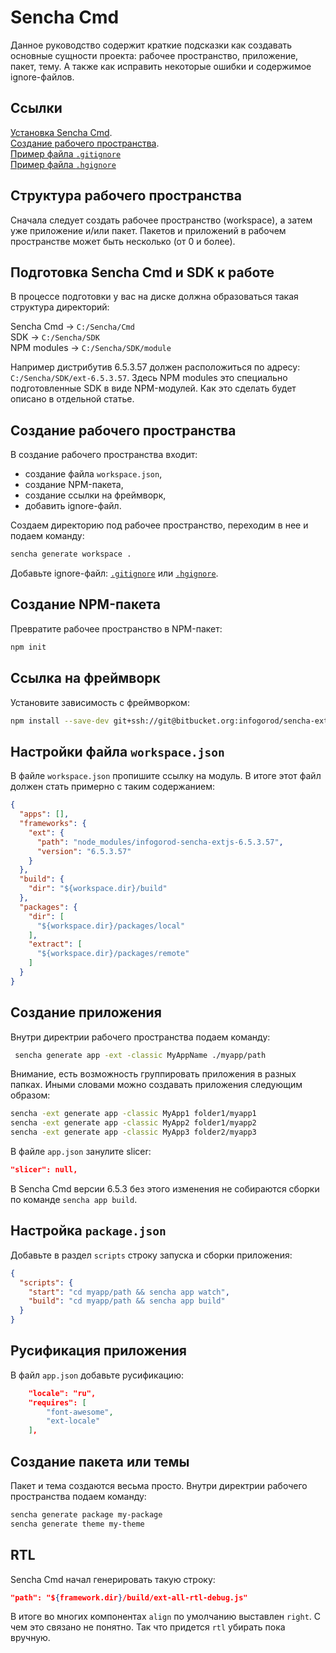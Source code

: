 
Sencha Cmd
==========

Данное руководство содержит краткие подсказки как создавать основные сущности проекта: 
рабочее пространство, приложение, пакет, тему.
А также как исправить некоторые ошибки и содержимое ignore-файлов.

Ссылки
-------

[Установка Sencha Cmd](install.md).  
[Создание рабочего пространства](generate-workspace.md).  
[Пример файла `.gitignore`](gitignore.md)  
[Пример файла `.hgignore`](hgignore.md)  

Структура рабочего пространства
-------------------------------

Сначала следует создать рабочее пространство (workspace), а затем уже приложение и/или пакет. 
Пакетов и приложений в рабочем пространстве может быть несколько (от 0 и более).

Подготовка Sencha Cmd и SDK к работе
-------------------

В процессе подготовки у вас на диске должна образоваться такая структура директорий:

Sencha Cmd -> `C:/Sencha/Cmd`  
SDK -> `C:/Sencha/SDK`  
NPM modules -> `C:/Sencha/SDK/module`  

Например дистрибутив 6.5.3.57 должен расположиться по адресу: `C:/Sencha/SDK/ext-6.5.3.57`.
Здесь NPM modules это специально подготовленные SDK в виде NPM-модулей. 
Как это сделать будет описано в отдельной статье.

Создание рабочего пространства
------------------------------

В создание рабочего пространства входит:
- создание файла `workspace.json`,
- создание NPM-пакета,
- создание ссылки на фреймворк,
- добавить ignore-файл.

Создаем директорию под рабочее пространство, переходим в нее и подаем команду:

```bash
sencha generate workspace .
```

Добавьте ignore-файл: [`.gitignore`](gitignore.md) или [`.hgignore`](hgignore.md).


Создание NPM-пакета
-------------------

Превратите рабочее пространство в NPM-пакет:

```bash
npm init
```



Ссылка на фреймворк
--------------------------------------------

Установите зависимость с фреймворком:

```bash
npm install --save-dev git+ssh://git@bitbucket.org:infogorod/sencha-extjs-6.5.3.57
```





Настройки файла `workspace.json`
--------------------------------

В файле `workspace.json` пропишите ссылку на модуль.
В итоге этот файл должен стать примерно с таким содержанием:

```json
{
  "apps": [],
  "frameworks": {
    "ext": {
      "path": "node_modules/infogorod-sencha-extjs-6.5.3.57",
      "version": "6.5.3.57"
    }
  },
  "build": {
    "dir": "${workspace.dir}/build"
  },
  "packages": {
    "dir": [
      "${workspace.dir}/packages/local"
    ],
    "extract": [
      "${workspace.dir}/packages/remote"
    ]
  }
}
```


Создание приложения
-------------------

Внутри директрии рабочего пространства подаем команду:

```bash
 sencha generate app -ext -classic MyAppName ./myapp/path
```

Внимание, есть возможность группировать приложения в разных папках. Иными словами можно создавать приложения следующим образом:

```bash
sencha -ext generate app -classic MyApp1 folder1/myapp1
sencha -ext generate app -classic MyApp2 folder1/myapp2
sencha -ext generate app -classic MyApp3 folder2/myapp3
```

В файле `app.json` занулите slicer:

```json
"slicer": null,
```

В Sencha Cmd версии 6.5.3 без этого изменения не собираются сборки по команде `sencha app build`.

Настройка `package.json`
------------------------

Добавьте в раздел `scripts` строку запуска и сборки приложения:

```json
{
  "scripts": {
    "start": "cd myapp/path && sencha app watch",
    "build": "cd myapp/path && sencha app build"
  }
}
```


Русификация приложения
-------------------------

В файл `app.json` добавьте русификацию:

```json
    "locale": "ru",
    "requires": [
        "font-awesome",
        "ext-locale"
    ],
```

Создание пакета или темы
-------------------------

Пакет и тема создаются весьма просто.
Внутри директрии рабочего пространства подаем команду:

```bash
sencha generate package my-package
sencha generate theme my-theme
```






RTL
---

Sencha Cmd начал генерировать такую строку: 
```JSON
"path": "${framework.dir}/build/ext-all-rtl-debug.js"
```
В итоге во многих компонентах `align` по умолчанию выставлен `right`.
С чем это связано не понятно. Так что придется `rtl` убирать пока вручную.
